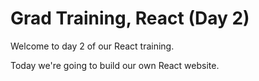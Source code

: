 
# Grad Training, React (Day 2)

Welcome to day 2 of our React training.

Today we're going to build our own React website.

